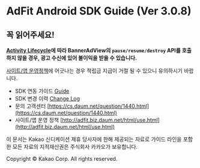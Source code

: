 # AdFit Android SDK Guide (Ver 3.0.8)

## 꼭 읽어주세요!

**[Activity Lifecycle](https://developer.android.com/guide/components/activities/activity-lifecycle#lc)에 따라
BannerAdView의 `pause/resume/destroy` API를 호출하지 않을 경우,
광고 수신에 있어 불이익을 받을 수 있습니다.**

[사이트/앱 운영정책](https://adfit.biz.daum.net/html/use.html)에 어긋나는 경우 적립금 지급이 거절 될 수 있으니 유의하시기 바랍니다.

* SDK 연동 가이드 [Guide](GUIDE.md)
* SDK 변경 이력 [Change Log](CHANGELOG.md)
* 문의 고객센터 [https://cs.daum.net/question/1440.html](https://cs.daum.net/question/1440.html)
* 사이트/앱 운영 정책 [http://adfit.biz.daum.net/html/use.html](http://adfit.biz.daum.net/html/use.html)

이 문서는 Kakao 신디케이션 제휴 당사자에 한해 제공되는 자료로 가이드 라인을 포함한 모든 자료의 지적재산권은 주식회사 카카오가 보유합니다.

Copyright © Kakao Corp. All rights reserved.
